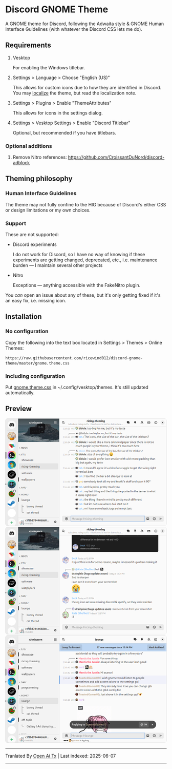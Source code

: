 # Discord GNOME Theme

A GNOME theme for Discord, following the Adwaita style & GNOME Human Interface Guidelines (with whatever the Discord CSS lets me do).

## Requirements

1. Vesktop

   For enabling the Windows titlebar.

2. Settings > Language > Choose "English (US)"

   This allows for custom icons due to how they are identified in Discord. You may [localize](https://raw.githubusercontent.com/ricewind012/discord-gnome-theme/master/src/global/icons.scss) the theme, but read the localization note.

3. Settings > Plugins > Enable "ThemeAttributes"

   This allows for icons in the settings dialog.

4. Settings > Vesktop Settings > Enable "Discord Titlebar"

   Optional, but recommended if you have titlebars.

### Optional additions

1. Remove Nitro references: https://github.com/CroissantDuNord/discord-adblock

## Theming philosophy

### Human Interface Guidelines

The theme may not fully confine to the HIG because of Discord's either CSS or design limitations or my own choices.

### Support

These are not supported:

- Discord experiments

  I do not work for Discord, so I have no way of knowing if these experiments are getting changed, deprecated, etc., i.e. maintenance burden — I maintain several other projects

- Nitro

  Exceptions — anything accessible with the FakeNitro plugin.

You *can* open an issue about any of these, but it's only getting fixed if it's an easy fix, i.e. missing icon.

## Installation

### No configuration

Copy the following into the text box located in Settings > Themes > Online Themes:

```
https://raw.githubusercontent.com/ricewind012/discord-gnome-theme/master/gnome.theme.css
```

### Including configuration

Put [gnome.theme.css](https://raw.githubusercontent.com/ricewind012/discord-gnome-theme/master/gnome.theme.css) in ~/.config/vesktop/themes. It's still updated automatically.

## Preview

![first](https://raw.githubusercontent.com/ricewind012/discord-gnome-theme/master/assets/preview/Screenshot%20from%202024-04-27%2011-55-58.png)
![cozy second](https://raw.githubusercontent.com/ricewind012/discord-gnome-theme/master/assets/preview/Screenshot%20from%202024-04-27%2012-31-42.png)
![third](https://raw.githubusercontent.com/ricewind012/discord-gnome-theme/master/assets/preview/Screenshot%20from%202024-04-27%2012-24-16.png)


---


Tranlated By [Open Ai Tx](https://github.com/OpenAiTx/OpenAiTx) | Last indexed: 2025-06-07


---